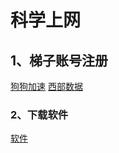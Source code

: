 # 科学上网

## 1、梯子账号注册

[狗狗加速](https://v.dg6.im/#/register?code=Lo3NuUK1)
[西部数据](https://wd-gold.com/aff.php?aff=10471)

### 2、下载软件

[软件](https://kagaku.nameless13.com/)
